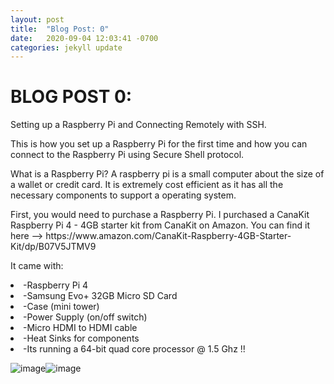 ```yaml
---
layout: post
title:  "Blog Post: 0"
date:   2020-09-04 12:03:41 -0700
categories: jekyll update
---
```

<html>
<head>
<body>
<h1>BLOG POST 0: </h1> 

<p>Setting up a Raspberry Pi and Connecting Remotely with SSH.</p>

<p>This is how you set up a Raspberry Pi for the first time and how you can connect to the Raspberry Pi using Secure Shell protocol.</p>
What is a Raspberry Pi?
A raspberry pi is a small computer about the size of a wallet or credit card. It is extremely cost efficient as it has all the necessary components to support a operating system. </p> 

<p>First, you would need to purchase a Raspberry Pi. I purchased a CanaKit Raspberry Pi 4 - 4GB starter kit from CanaKit on Amazon. You can find it here --> https://www.amazon.com/CanaKit-Raspberry-4GB-Starter-Kit/dp/B07V5JTMV9</p>
<p>It came with:</p>
    <li>-Raspberry Pi 4</li>
    <li>-Samsung Evo+ 32GB Micro SD Card</li>
   <li> -Case (mini tower)</li>
    <li>-Power Supply (on/off switch)</li>
    <li>-Micro HDMI to HDMI cable </li>
    <li>-Heat Sinks for components</li>
   <li> -Its running a 64-bit quad core processor @ 1.5 Ghz !!

![image](/assets/images/img1.jpg)![image](/assets/images/img2.jpg)



</body>
<head>
</html>